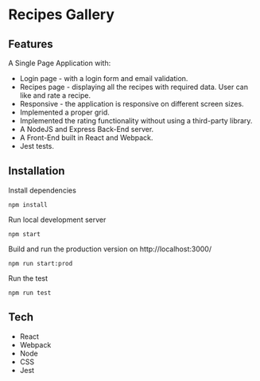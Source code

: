 # Recipes Gallery

## Features

A Single Page Application with:

- Login page - with a login form and email validation.
- Recipes page - displaying all the recipes with required data. User can like and rate a recipe.
- Responsive - the application is responsive on different screen sizes.
- Implemented a proper grid.
- Implemented the rating functionality without using a third-party library.
- A NodeJS and Express Back-End server.
- A Front-End built in React and Webpack.
- Jest tests.

## Installation

Install dependencies

```
npm install
```

Run local development server

```
npm start
```

Build and run the production version on http://localhost:3000/

```
npm run start:prod
```

Run the test

```
npm run test
```

## Tech

- React
- Webpack
- Node
- CSS
- Jest
